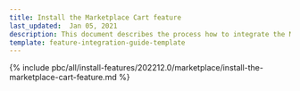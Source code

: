 ```yaml
---
title: Install the Marketplace Cart feature
last_updated:  Jan 05, 2021
description: This document describes the process how to integrate the Marketplace Cart integration feature into a Spryker project.
template: feature-integration-guide-template
---
```


{% include pbc/all/install-features/202212.0/marketplace/install-the-marketplace-cart-feature.md %} <!-- To edit, see /_includes/pbc/all/install-features/202212.0/marketplace/install-the-marketplace-cart-feature.md -->
